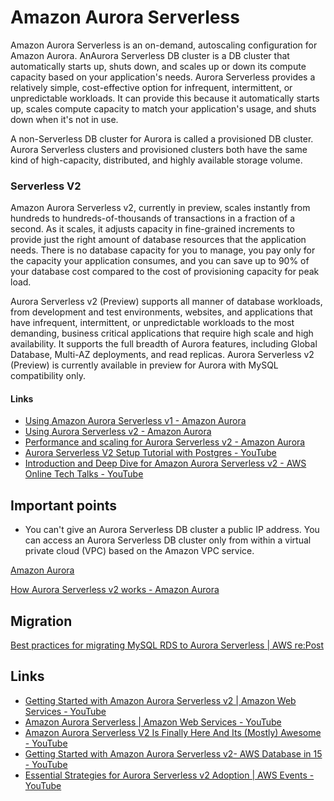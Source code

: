 # Amazon Aurora Serverless

Amazon Aurora Serverless is an on-demand, autoscaling configuration for Amazon Aurora. AnAurora Serverless DB cluster is a DB cluster that automatically starts up, shuts down, and scales up or down its compute capacity based on your application's needs. Aurora Serverless provides a relatively simple, cost-effective option for infrequent, intermittent, or unpredictable workloads. It can provide this because it automatically starts up, scales compute capacity to match your application's usage, and shuts down when it's not in use.

A non-Serverless DB cluster for Aurora is called a provisioned DB cluster. Aurora Serverless clusters and provisioned clusters both have the same kind of high-capacity, distributed, and highly available storage volume.

### Serverless V2

Amazon Aurora Serverless v2, currently in preview, scales instantly from hundreds to hundreds-of-thousands of transactions in a fraction of a second. As it scales, it adjusts capacity in fine-grained increments to provide just the right amount of database resources that the application needs. There is no database capacity for you to manage, you pay only for the capacity your application consumes, and you can save up to 90% of your database cost compared to the cost of provisioning capacity for peak load.

Aurora Serverless v2 (Preview) supports all manner of database workloads, from development and test environments, websites, and applications that have infrequent, intermittent, or unpredictable workloads to the most demanding, business critical applications that require high scale and high availability. It supports the full breadth of Aurora features, including Global Database, Multi-AZ deployments, and read replicas. Aurora Serverless v2 (Preview) is currently available in preview for Aurora with MySQL compatibility only.

#### Links

- [Using Amazon Aurora Serverless v1 - Amazon Aurora](https://docs.aws.amazon.com/AmazonRDS/latest/AuroraUserGuide/aurora-serverless.html)
- [Using Aurora Serverless v2 - Amazon Aurora](https://docs.aws.amazon.com/AmazonRDS/latest/AuroraUserGuide/aurora-serverless-v2.html)
- [Performance and scaling for Aurora Serverless v2 - Amazon Aurora](https://docs.aws.amazon.com/AmazonRDS/latest/AuroraUserGuide/aurora-serverless-v2.setting-capacity.html)
- [Aurora Serverless V2 Setup Tutorial with Postgres - YouTube](https://www.youtube.com/watch?v=0R4s1Al0F1c&ab_channel=BeABetterDev)
- [Introduction and Deep Dive for Amazon Aurora Serverless v2 - AWS Online Tech Talks - YouTube](https://www.youtube.com/watch?v=_2o7vVAxst0&ab_channel=AWSDevelopers)

## Important points

- You can't give an Aurora Serverless DB cluster a public IP address. You can access an Aurora Serverless DB cluster only from within a virtual private cloud (VPC) based on the Amazon VPC service.

[Amazon Aurora](https://docs.aws.amazon.com/AmazonRDS/latest/AuroraUserGuide/aurora-serverless.how-it-works.html)

[How Aurora Serverless v2 works - Amazon Aurora](https://docs.aws.amazon.com/AmazonRDS/latest/AuroraUserGuide/aurora-serverless-v2.how-it-works.html)

## Migration

[Best practices for migrating MySQL RDS to Aurora Serverless | AWS re:Post](https://repost.aws/questions/QUj0HHjReFTemiPMxU90QJgA/best-practices-for-migrating-mysql-rds-to-aurora-serverless)

## Links

- [Getting Started with Amazon Aurora Serverless v2 | Amazon Web Services - YouTube](https://www.youtube.com/watch?v=UJIDaVmoRT0&ab_channel=AmazonWebServices)
- [Amazon Aurora Serverless | Amazon Web Services - YouTube](https://www.youtube.com/watch?v=xKFA6PJgp0o&ab_channel=AmazonWebServices)
- [Amazon Aurora Serverless V2 Is Finally Here And Its (Mostly) Awesome - YouTube](https://www.youtube.com/watch?v=qVky3isVKok&ab_channel=BeABetterDev)
- [Getting Started with Amazon Aurora Serverless v2- AWS Database in 15 - YouTube](https://www.youtube.com/watch?v=uZJMrciwBYo&ab_channel=AWSDevelopers)
- [Essential Strategies for Aurora Serverless v2 Adoption | AWS Events - YouTube](https://www.youtube.com/watch?v=by7WQ1igKl0&ab_channel=AWSEvents)
